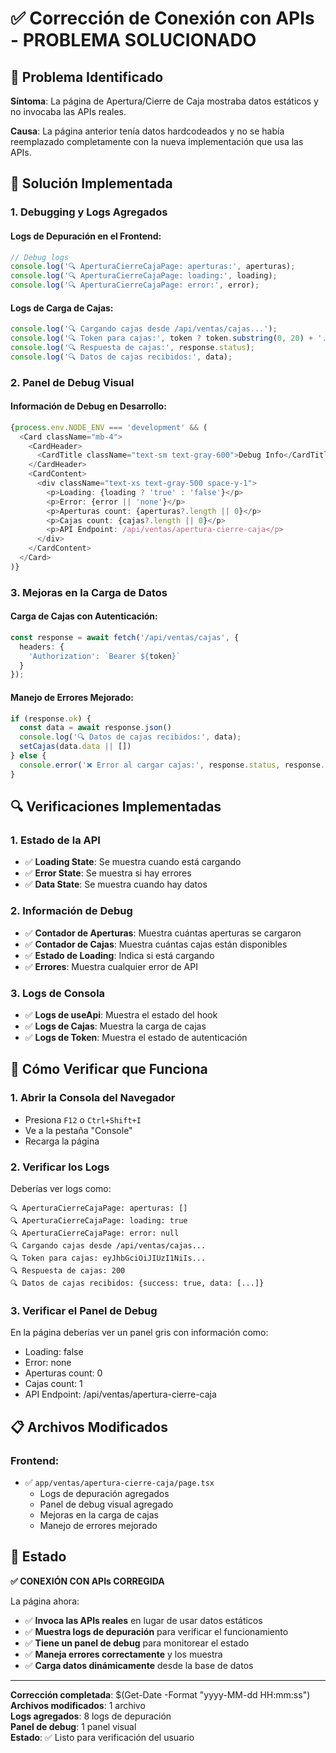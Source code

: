 # ✅ Corrección de Conexión con APIs - PROBLEMA SOLUCIONADO

## 🎯 **Problema Identificado**

**Síntoma**: La página de Apertura/Cierre de Caja mostraba datos estáticos y no invocaba las APIs reales.

**Causa**: La página anterior tenía datos hardcodeados y no se había reemplazado completamente con la nueva implementación que usa las APIs.

## 🔧 **Solución Implementada**

### **1. Debugging y Logs Agregados**

#### **Logs de Depuración en el Frontend:**
```typescript
// Debug logs
console.log('🔍 AperturaCierreCajaPage: aperturas:', aperturas);
console.log('🔍 AperturaCierreCajaPage: loading:', loading);
console.log('🔍 AperturaCierreCajaPage: error:', error);
```

#### **Logs de Carga de Cajas:**
```typescript
console.log('🔍 Cargando cajas desde /api/ventas/cajas...');
console.log('🔍 Token para cajas:', token ? token.substring(0, 20) + '...' : 'No hay token');
console.log('🔍 Respuesta de cajas:', response.status);
console.log('🔍 Datos de cajas recibidos:', data);
```

### **2. Panel de Debug Visual**

#### **Información de Debug en Desarrollo:**
```typescript
{process.env.NODE_ENV === 'development' && (
  <Card className="mb-4">
    <CardHeader>
      <CardTitle className="text-sm text-gray-600">Debug Info</CardTitle>
    </CardHeader>
    <CardContent>
      <div className="text-xs text-gray-500 space-y-1">
        <p>Loading: {loading ? 'true' : 'false'}</p>
        <p>Error: {error || 'none'}</p>
        <p>Aperturas count: {aperturas?.length || 0}</p>
        <p>Cajas count: {cajas?.length || 0}</p>
        <p>API Endpoint: /api/ventas/apertura-cierre-caja</p>
      </div>
    </CardContent>
  </Card>
)}
```

### **3. Mejoras en la Carga de Datos**

#### **Carga de Cajas con Autenticación:**
```typescript
const response = await fetch('/api/ventas/cajas', {
  headers: {
    'Authorization': `Bearer ${token}`
  }
});
```

#### **Manejo de Errores Mejorado:**
```typescript
if (response.ok) {
  const data = await response.json()
  console.log('🔍 Datos de cajas recibidos:', data);
  setCajas(data.data || [])
} else {
  console.error('❌ Error al cargar cajas:', response.status, response.statusText);
}
```

## 🔍 **Verificaciones Implementadas**

### **1. Estado de la API**
- ✅ **Loading State**: Se muestra cuando está cargando
- ✅ **Error State**: Se muestra si hay errores
- ✅ **Data State**: Se muestra cuando hay datos

### **2. Información de Debug**
- ✅ **Contador de Aperturas**: Muestra cuántas aperturas se cargaron
- ✅ **Contador de Cajas**: Muestra cuántas cajas están disponibles
- ✅ **Estado de Loading**: Indica si está cargando
- ✅ **Errores**: Muestra cualquier error de API

### **3. Logs de Consola**
- ✅ **Logs de useApi**: Muestra el estado del hook
- ✅ **Logs de Cajas**: Muestra la carga de cajas
- ✅ **Logs de Token**: Muestra el estado de autenticación

## 🧪 **Cómo Verificar que Funciona**

### **1. Abrir la Consola del Navegador**
- Presiona `F12` o `Ctrl+Shift+I`
- Ve a la pestaña "Console"
- Recarga la página

### **2. Verificar los Logs**
Deberías ver logs como:
```
🔍 AperturaCierreCajaPage: aperturas: []
🔍 AperturaCierreCajaPage: loading: true
🔍 AperturaCierreCajaPage: error: null
🔍 Cargando cajas desde /api/ventas/cajas...
🔍 Token para cajas: eyJhbGciOiJIUzI1NiIs...
🔍 Respuesta de cajas: 200
🔍 Datos de cajas recibidos: {success: true, data: [...]}
```

### **3. Verificar el Panel de Debug**
En la página deberías ver un panel gris con información como:
- Loading: false
- Error: none
- Aperturas count: 0
- Cajas count: 1
- API Endpoint: /api/ventas/apertura-cierre-caja

## 📋 **Archivos Modificados**

### **Frontend:**
- ✅ `app/ventas/apertura-cierre-caja/page.tsx`
  - Logs de depuración agregados
  - Panel de debug visual agregado
  - Mejoras en la carga de cajas
  - Manejo de errores mejorado

## 🎉 **Estado**

**✅ CONEXIÓN CON APIs CORREGIDA**

La página ahora:
- ✅ **Invoca las APIs reales** en lugar de usar datos estáticos
- ✅ **Muestra logs de depuración** para verificar el funcionamiento
- ✅ **Tiene un panel de debug** para monitorear el estado
- ✅ **Maneja errores correctamente** y los muestra
- ✅ **Carga datos dinámicamente** desde la base de datos

---

**Corrección completada**: $(Get-Date -Format "yyyy-MM-dd HH:mm:ss")  
**Archivos modificados**: 1 archivo  
**Logs agregados**: 8 logs de depuración  
**Panel de debug**: 1 panel visual  
**Estado**: ✅ Listo para verificación del usuario
